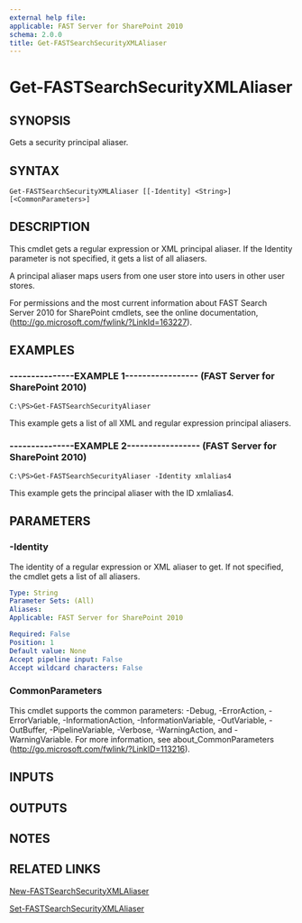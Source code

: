 ```yaml
---
external help file: 
applicable: FAST Server for SharePoint 2010
schema: 2.0.0
title: Get-FASTSearchSecurityXMLAliaser
---
```


# Get-FASTSearchSecurityXMLAliaser

## SYNOPSIS
Gets a security principal aliaser.

## SYNTAX

```
Get-FASTSearchSecurityXMLAliaser [[-Identity] <String>] [<CommonParameters>]
```

## DESCRIPTION
This cmdlet gets a regular expression or XML principal aliaser.
If the Identity parameter is not specified, it gets a list of all aliasers.

A principal aliaser maps users from one user store into users in other user stores.

For permissions and the most current information about FAST Search Server 2010 for SharePoint cmdlets, see the online documentation, (http://go.microsoft.com/fwlink/?LinkId=163227).

## EXAMPLES

### ---------------EXAMPLE 1----------------- (FAST Server for SharePoint 2010)
```
C:\PS>Get-FASTSearchSecurityAliaser
```

This example gets a list of all XML and regular expression principal aliasers.

### ---------------EXAMPLE 2----------------- (FAST Server for SharePoint 2010)
```
C:\PS>Get-FASTSearchSecurityAliaser -Identity xmlalias4
```

This example gets the principal aliaser with the ID xmlalias4.

## PARAMETERS

### -Identity
The identity of a regular expression or XML aliaser to get.
If not specified, the cmdlet gets a list of all aliasers.

```yaml
Type: String
Parameter Sets: (All)
Aliases: 
Applicable: FAST Server for SharePoint 2010

Required: False
Position: 1
Default value: None
Accept pipeline input: False
Accept wildcard characters: False
```

### CommonParameters
This cmdlet supports the common parameters: -Debug, -ErrorAction, -ErrorVariable, -InformationAction, -InformationVariable, -OutVariable, -OutBuffer, -PipelineVariable, -Verbose, -WarningAction, and -WarningVariable. For more information, see about_CommonParameters (http://go.microsoft.com/fwlink/?LinkID=113216).

## INPUTS

## OUTPUTS

## NOTES

## RELATED LINKS

[New-FASTSearchSecurityXMLAliaser](New-FASTSearchSecurityXMLAliaser.md)

[Set-FASTSearchSecurityXMLAliaser](Set-FASTSearchSecurityXMLAliaser.md)

